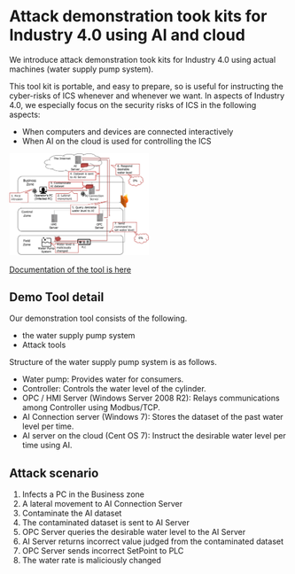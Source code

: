 # Attack demonstration took kits for Industry 4.0 using AI and cloud

We introduce attack demonstration took kits for Industry 4.0 using actual machines (water supply pump system).

This tool kit is portable, and easy to prepare, so is useful for instructing the cyber-risks of ICS whenever and whenever we want.
In aspects of Industry 4.0, we especially focus on the security risks of ICS in the following aspects:
* When computers and devices are connected interactively
* When AI on the cloud is used for controlling the ICS

<img src="toolSummary.png" alt="Overview of the demo tool" title="Overview of the demo tool" width="50%" height="50%">

<a href="https://github.com/sisoc-tokyo/AttackDemoTookkit_Industry4/blob/master/AttackDemoTookkitsforIndustry4usingAIandCloud.pdf.pdf" download>Documentation of the tool is here</a>

## Demo Tool detail
Our demonstration tool consists of the following.
* the water supply pump system
* Attack tools

Structure of the water supply pump system is as follows.
* Water pump: Provides water for consumers.
* Controller: Controls the water level of the cylinder.
* OPC / HMI Server (Windows Server 2008 R2): Relays communications among Controller using Modbus/TCP.
* AI Connection server (Windows 7): Stores the dataset of the past water level per time.
* AI server on the cloud (Cent OS 7): Instruct the desirable water level per time using AI.

## Attack scenario
1. Infects a PC in the Business zone
2. A lateral movement to AI Connection Server
3. Contaminate the AI dataset
4. The contaminated dataset is sent to AI Server
5. OPC Server queries the desirable water level to the AI Server
6. AI Server returns incorrect value judged from the contaminated dataset
7. OPC Server sends incorrect SetPoint to PLC
8. The water rate is maliciously changed
  
